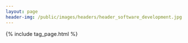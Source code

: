 ```yaml
---
layout: page
header-img: /public/images/headers/header_software_development.jpg
---
```


{% include tag_page.html %}
